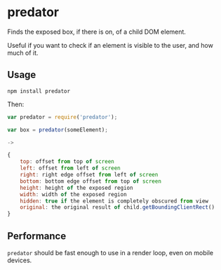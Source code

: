 # predator

Finds the exposed box, if there is on, of a child DOM element.

Useful if you want to check if an element is visible to the user, and how much of it.

## Usage

```shell
npm install predator
```

Then:

```js
var predator = require('predator');

var box = predator(someElement);

->

{
    top: offset from top of screen
    left: offset from left of screen
    right: right edge offset from left of screen
    bottom: bottom edge offset from top of screen
    height: height of the exposed region
    width: width of the exposed region
    hidden: true if the element is completely obscured from view
    original: the original result of child.getBoundingClientRect()
}
```

## Performance

`predator` should be fast enough to use in a render loop, even on mobile devices.

